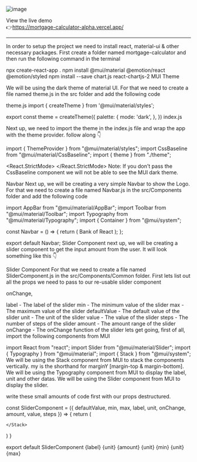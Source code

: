 ![image](https://github.com/Almudena-Rendon/mortgage-calculator/assets/126793941/046ef4db-21b2-4524-9b06-584ed35c5a5b)

View the live demo  
👉https://mortgage-calculator-alpha.vercel.app/

************************************************

In order to setup the project we need to install react, material-ui & other necessary packages. First create a folder named mortgage-calculator and then run the following command in the terminal

npx create-react-app .
npm install @mui/material @emotion/react @emotion/styled
npm install --save chart.js react-chartjs-2
MUI Theme

We will be using the dark theme of material UI. For that we need to create a file named theme.js in the src folder and add the following code

theme.js
import { createTheme } from '@mui/material/styles';

export const theme = createTheme({
  palette: {
    mode: 'dark',
  },
})
index.js

Next up, we need to import the theme in the index.js file and wrap the app with the theme provider. follow along 👇

import { ThemeProvider } from "@mui/material/styles";
import CssBaseline from "@mui/material/CssBaseline";
import { theme } from "./theme";

<React.StrictMode>
  <ThemeProvider theme={theme}>
    <App />
    <CssBaseline />
  </ThemeProvider>
</React.StrictMode>
Note: If you don't pass the CssBaseline component we will not be able to see the MUI dark theme.

Navbar
Next up, we will be creating a very simple Navbar to show the Logo. For that we need to create a file named Navbar.js in the src/Components folder and add the following code

import AppBar from "@mui/material/AppBar";
import Toolbar from "@mui/material/Toolbar";
import Typography from "@mui/material/Typography";
import { Container } from "@mui/system";

const Navbar = () => {
  return (
    <AppBar position="static">
      <Container maxWidth='xl'>
        <Toolbar>
          <Typography variant="h5">
            Bank of React
          </Typography>
        </Toolbar>
      </Container>
    </AppBar>
  );
};

export default Navbar;
Slider Component
next up, we will be creating a slider component to get the input amount from the user. It will look something like this 👇

Slider Component
For that we need to create a file named SliderComponent.js in the src/Components/Common folder. First lets list out all the props we need to pass to our re-usable slider component

onChange,

label - The label of the slider
min - The minimum value of the slider
max - The maximum value of the slider
defaultValue - The default value of the slider
unit - The unit of the slider
value - The value of the slider
steps - The number of steps of the slider
amount - The amount range of the slider
onChange - The onChange function of the slider
lets get going, first of all, import the following components from MUI

import React from "react";
import Slider from "@mui/material/Slider";
import { Typography } from "@mui/material";
import { Stack } from "@mui/system";
We will be using the Stack component from MUI to stack the components vertically. my is the shorthand for marginY [margin-top & margin-bottom]. We will be using the Typography component from MUI to display the label, unit and other datas. We will be using the Slider component from MUI to display the slider.

write these small amounts of code first with our props destructured.

const SliderComponent = ({
  defaultValue,
  min,
  max,
  label,
  unit,
  onChange,
  amount,
  value,
  steps
}) => {
  return (
    <Stack my={1.4}>

    </Stack>
  )
}

export default SliderComponent
<Stack gap={1}>
  <Typography variant="subtitle2">{label}</Typography>
  <Typography variant="h5">
    {unit} {amount}
  </Typography>
</Stack>
<Slider
  min={min}
  max={max}
  defaultValue={defaultValue}
  aria-label="Default"
  valueLabelDisplay="auto"
  onChange={onChange}
  value={value}
  marks
  step={steps}
/>
<Stack direction="row" justifyContent="space-between">
  <Typography variant="caption" color="text.secondary">
    {unit} {min}
  </Typography>
  <Typography variant="caption" color="text.secondary">
    {unit} {max}
  </Typography>
</Stack>

